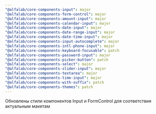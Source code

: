 ```yaml
---
"@alfalab/core-components-input": major
"@alfalab/core-components-form-control": major
"@alfalab/core-components-amount-input": major
"@alfalab/core-components-calendar-input": major
"@alfalab/core-components-date-input": major
"@alfalab/core-components-date-range-input": major
"@alfalab/core-components-date-time-input": major
"@alfalab/core-components-input-autocomplete": major
"@alfalab/core-components-intl-phone-input": major
"@alfalab/core-components-keyboard-focusable": patch
"@alfalab/core-components-password-input": major
"@alfalab/core-components-picker-button": patch
"@alfalab/core-components-select": major
"@alfalab/core-components-slider-input": major
"@alfalab/core-components-textarea": major
"@alfalab/core-components-time-input": major
"@alfalab/core-components-with-suffix": patch
"@alfalab/core-components-themes": patch
---
```


Обновлены стили компонентов Input и FormControl для соответствия актуальным макетам
